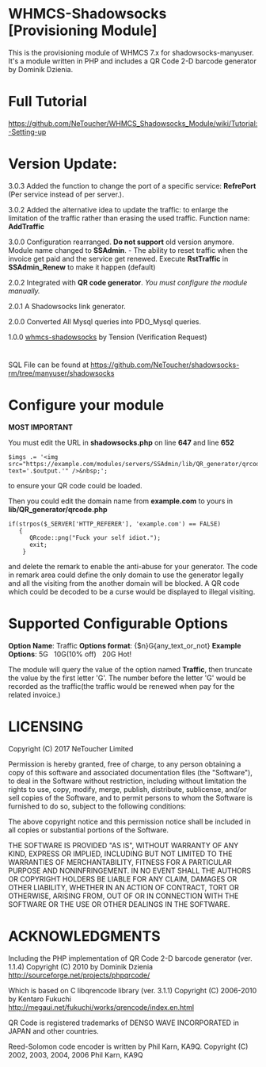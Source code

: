 # WHMCS-Shadowsocks [Provisioning Module]

This is the provisioning module of WHMCS 7.x for shadowsocks-manyuser. It's a module written in PHP and includes a QR Code 2-D barcode generator by Dominik Dzienia.

# Full Tutorial
https://github.com/NeToucher/WHMCS_Shadowsocks_Module/wiki/Tutorial:-Setting-up

# Version Update:

3.0.3 Added the function to change the port of a specific service: <strong>RefrePort</strong> (Per service instead of per server.).

3.0.2 Added the alternative idea to update the traffic: to enlarge the limitation of the traffic rather than erasing the used traffic. Function name: <strong>AddTraffic</strong>

3.0.0 Configuration rearranged. <strong>Do not support</strong> old version anymore. Module name changed to <strong>SSAdmin</strong>.
      - The ability to reset traffic when the invoice get paid and the service get renewed. Execute <strong>RstTraffic</strong> in <strong>SSAdmin_Renew</strong> to make it happen (default)

2.0.2 Integrated with <strong>QR code generator</strong>. *You must configure the module manually.*

2.0.1 A Shadowsocks link generator.

2.0.0 Converted All Mysql queries into PDO_Mysql queries.

1.0.0 <a href="https://github.com/soft-wiki/whmcs-shadowsocks">whmcs-shadowsocks</a> by Tension (Verification Request)

#

SQL File can be found at https://github.com/NeToucher/shadowsocks-rm/tree/manyuser/shadowsocks

# Configure your module

<strong>****MOST IMPORTANT****</strong>

You must edit the URL in <strong>shadowsocks.php</strong> on line <strong>647</strong> and line <strong>652</strong>

    $imgs .= '<img src="https://example.com/modules/servers/SSAdmin/lib/QR_generator/qrcode.php?text='.$output.'" />&nbsp;';

to ensure your QR code could be loaded.

Then you could edit the domain name from <strong>example.com</strong> to yours in <strong>lib/QR_generator/qrcode.php</strong>

    if(strpos($_SERVER['HTTP_REFERER'], 'example.com') == FALSE)
       {
          QRcode::png("Fuck your self idiot.");
          exit;
        }

and delete the remark to enable the anti-abuse for your generator. The code in remark area could define the only domain to use the generator legally and all the visiting from the another domain will be blocked. A QR code which could be decoded to be a curse would be displayed to illegal visiting.

# Supported Configurable Options

<strong>Option Name</strong>: Traffic
<strong>Options format</strong>: {$n}G{any_text_or_not}
<strong>Example Options</strong>: 5G    10G(10% off)    20G Hot!

The module will query the value of the option named <strong>Traffic</strong>, then truncate the value by the first letter 'G'. The number before the letter 'G' would be recorded as the traffic(the traffic would be renewed when pay for the related invoice.)

# LICENSING

Copyright (C) 2017 NeToucher Limited

Permission is hereby granted, free of charge, to any person obtaining a copy of this software and associated documentation files (the "Software"), to deal in the Software without restriction, including without limitation the rights to use, copy, modify, merge, publish, distribute, sublicense, and/or sell copies of the Software, and to permit persons to whom the Software is furnished to do so, subject to the following conditions:

The above copyright notice and this permission notice shall be included in all copies or substantial portions of the Software.

THE SOFTWARE IS PROVIDED "AS IS", WITHOUT WARRANTY OF ANY KIND, EXPRESS OR IMPLIED, INCLUDING BUT NOT LIMITED TO THE WARRANTIES OF MERCHANTABILITY, FITNESS FOR A PARTICULAR PURPOSE AND NONINFRINGEMENT. IN NO EVENT SHALL THE AUTHORS OR COPYRIGHT HOLDERS BE LIABLE FOR ANY CLAIM, DAMAGES OR OTHER LIABILITY, WHETHER IN AN ACTION OF CONTRACT, TORT OR OTHERWISE, ARISING FROM, OUT OF OR IN CONNECTION WITH THE SOFTWARE OR THE USE OR OTHER DEALINGS IN THE SOFTWARE.

# ACKNOWLEDGMENTS

Including the PHP implementation of QR Code 2-D barcode generator (ver. 1.1.4)
Copyright (C) 2010 by Dominik Dzienia
http://sourceforge.net/projects/phpqrcode/

Which is based on C libqrencode library (ver. 3.1.1)
Copyright (C) 2006-2010 by Kentaro Fukuchi
http://megaui.net/fukuchi/works/qrencode/index.en.html

QR Code is registered trademarks of DENSO WAVE INCORPORATED in JAPAN and other
countries.

Reed-Solomon code encoder is written by Phil Karn, KA9Q.
Copyright (C) 2002, 2003, 2004, 2006 Phil Karn, KA9Q
